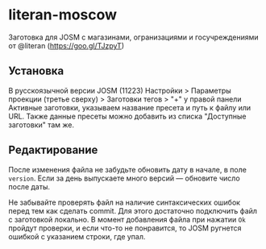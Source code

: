 # literan-moscow
Заготовка для JOSM с магазинами, огранизациями и госучреждениями от @literan (https://goo.gl/TJzpyT)

## Установка
В русскоязычной версии JOSM (11223) 
Настройки > Параметры проекции (третье сверху) > Заготовки тегов > "+" у правой панели Активные заготовки, указываем название пресета и путь к файлу или URL.
Также данные пресеты можно добавить из списка "Доступные заготовки" там же.

## Редактирование

После изменения файла не забудьте обновить дату в начале, в поле `version`. Если за день выпускаете много версий — обновите число после даты.

Не забывайте проверять файл на наличие синтаксических ошибок перед тем как сделать commit. Для этого достаточно подключить файл с заготовкой локально. В момент добавления файла при нажатии `Ok` пройдут проверки, и если что-то не понравится, то JOSM ругнется ошибкой с указанием строки, где упал.
